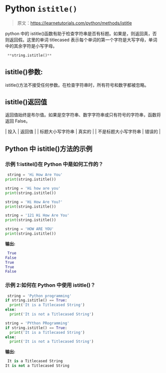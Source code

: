 # Python `istitle()`

> 原文：<https://learnetutorials.com/python/methods/istitle>

python 中的 istitle()函数有助于检查字符串是否有标题。如果是，则返回真，否则返回假。这里的单词 titlecased 表示每个单词的第一个字符是大写字母，单词中的其余字符是小写字母。

```py
 **string.istitle()** 

```

## istitle()参数:

istitle()方法不接受任何参数。在检查字符串时，所有符号和数字都被忽略。

## istitle()返回值

返回值始终是布尔值。如果是空字符串、数字字符串或只有符号的字符串，函数将返回 False。

| 投入 | 返回值 |
| 标题大小写字符串 | 真实的 |
| 不是标题大小写字符串 | 错误的 |

## Python 中 istitle()方法的示例

### 示例 1:istitel()在 Python 中是如何工作的？

```py
 string = 'Hi How Are You'
print(string.istitle())

string = 'Hi how are you'
print(string.istitle())

string = 'Hi How Are You?'
print(string.istitle())

string = '121 Hi How Are You'
print(string.istitle())

string = 'HOW ARE YOU'
print(string.istitle()) 

```

**输出:**

```py
 True
False
True
True
False 
```

### 示例 2:如何在 Python 中使用 istitle()？

```py
 string = 'Python programming'
if string.istitle() == True:
  print('It is a Titlecased String')
else:
  print('It is not a Titlecased String')

string = 'PYthon PRogramming'
if string.istitle() == True:
  print('It is a Titlecased String')
else:
  print('It is not a Titlecased String') 

```

**输出:**

```py
 It is a Titlecased String
It is not a Titlecased String 
```